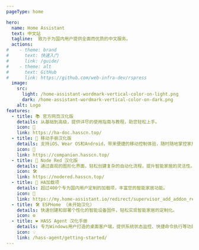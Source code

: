 ```yaml
---
pageType: home

hero:
  name: Home Assistant
  text: 中文站
  tagline:  致力于为国内用户提供全面而优质的中文服务。
  actions:
#    - theme: brand
#      text: 快速入门
#      link: /guide/
#    - theme: alt
#      text: GitHub
#      link: https://github.com/web-infra-dev/rspress
  image:
    src: 
      light: /home-assistant-wordmark-vertical-color-on-light.png
      dark: /home-assistant-wordmark-vertical-color-on-dark.png
    alt: Logo
features:
  - title: 📚 官方网页汉化版
    details: 从基础到高级，提供详尽的使用指南与教程，助您轻松上手。
    icon: 📖 
    link: https://ha-doc.hasscn.top/
  - title: 📱 移动手册汉化版
    details: 支持iOS、Wear OS和Android，带来便捷的移动控制体验，随时随地掌控家居。
    icon: 📲
    link: https://companion.hasscn.top/
  - title: 🧮 Node Red 汉化版
    details: 通过直观的图形化界面，轻松创建复杂的自动化流程，提升智能家居的灵活性。
    icon: 🛠️
    link: https://nodered.hasscn.top/
  - title: 🧩 HA加载项
    details: 超过400个专为国内用户定制的加载项，丰富您的智能家居功能。
    icon: 🧰
    link: https://my.home-assistant.io/redirect/supervisor_add_addon_repository/?repository_url=https://gitee.com/desmond_GT/hassio-addons
  - title: 🛠️ ESPHome （未开始汉化）
    details: 快速创建和部署个性化的智能设备固件，轻松实现智能家居的定制化。
    icon: ⚙️
  - title: ❤️ HASS Agent 汉化手册
    details: 专为Windows用户打造的桌面客户端，提供系统状态监控、快捷命令执行等功能。
    icon: 💡
    link: /hass-agent/getting-started/
---
```

